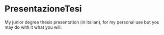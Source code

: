 # PresentazioneTesi
My junior degree thesis presentation (in Italian), for my personal use but you may do with it what you will.
